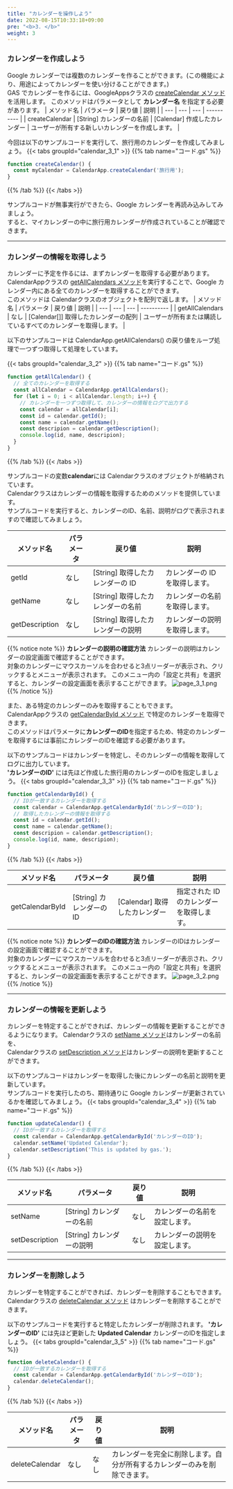 ```yaml
---
title: "カレンダーを操作しよう"
date: 2022-08-15T10:33:18+09:00
pre: "<b>3. </b>"
weight: 3
---
```

### カレンダーを作成しよう
Google カレンダーでは複数のカレンダーを作ることができます。(この機能により、用途によってカレンダーを使い分けることができます。)  
GAS でカレンダーを作るには、GoogleAppsクラスの [createCalendar メソッド](https://developers.google.com/apps-script/reference/calendar/calendar-app#createcalendarname)を活用します。
このメソッドはパラメータとして **カレンダー名** を指定する必要があります。
| メソッド名 | パラメータ | 戻り値 | 説明 |
| --- |  --- | --- | ---------- |
| createCalendar | [String] カレンダーの名前 | [Calendar] 作成したカレンダー | ユーザーが所有する新しいカレンダーを作成します。 |

今回は以下のサンプルコードを実行して、旅行用のカレンダーを作成してみましょう。
{{< tabs groupId="calendar_3_1" >}}
{{% tab name="コード.gs" %}}
```js
function createCalendar() {
  const myCalendar = CalendarApp.createCalendar('旅行用');
}
```
{{% /tab %}}
{{< /tabs >}}

サンプルコードが無事実行ができたら、Google カレンダーを再読み込みしてみましょう。  
すると、マイカレンダーの中に旅行用カレンダーが作成されていることが確認できます。

---
### カレンダーの情報を取得しよう
カレンダーに予定を作るには、まずカレンダーを取得する必要があります。
CalendarAppクラスの [getAllCalendars メソッド](https://developers.google.com/apps-script/reference/calendar/calendar-app#getallcalendars)を実行することで、Google カレンダー内にある全てのカレンダーを取得することができます。  
このメソッドは Calendarクラスのオブジェクトを配列で返します。
| メソッド名 | パラメータ | 戻り値 | 説明 |
| --- |  --- | --- | ---------- |
| getAllCalendars | なし | [Calendar[]] 取得したカレンダーの配列 | ユーザーが所有または購読しているすべてのカレンダーを取得します。 |

以下のサンプルコードは CalendarApp.getAllCalendars() の戻り値をループ処理で一つずつ取得して処理をしています。

{{< tabs groupId="calendar_3_2" >}}
{{% tab name="コード.gs" %}}
```js
function getAllCalendar() {
  // 全てのカレンダーを取得する
  const allCalendar = CalendarApp.getAllCalendars();
  for (let i = 0; i < allCalendar.length; i++) {
    // カレンダーを一つずつ取得して、カレンダーの情報をログで出力する
    const calendar = allCalendar[i];
    const id = calendar.getId();
    const name = calendar.getName();
    const descripion = calendar.getDescription();
    console.log(id, name, descripion);
  }
}
```
{{% /tab %}}
{{< /tabs >}}

サンプルコードの変数**calendar**には Calendarクラスのオブジェクトが格納されています。  
Calendarクラスはカレンダーの情報を取得するためのメソッドを提供しています。  
サンプルコードを実行すると、カレンダーのID、名前、説明がログで表示されますので確認してみましょう。

| メソッド名 | パラメータ | 戻り値 | 説明 |
| --- |  --- | --- | ---------- |
| getId | なし | [String] 取得したカレンダーの ID | カレンダーの ID を取得します。 |
| getName | なし | [String] 取得したカレンダーの名前 | カレンダーの名前を取得します。 |
| getDescription | なし | [String] 取得したカレンダーの説明 | カレンダーの説明を取得します。 |

{{% notice note %}}
**カレンダーの説明の確認方法**
カレンダーの説明はカレンダーの設定画面で確認することができます。  
対象のカレンダーにマウスカーソルを合わせると3点リーダーが表示され、クリックするとメニューが表示されます。 
このメニュー内の「設定と共有」を選択すると、カレンダーの設定画面を表示することができます。
![page_3_1.png](../img/page_3_1.png)
{{% /notice %}}

また、ある特定のカレンダーのみを取得することもできます。  
CalendarAppクラスの [getCalendarById メソッド](https://developers.google.com/apps-script/reference/calendar/calendar-app#getcalendarbyidid) で特定のカレンダーを取得できます。  
このメソッドはパラメータに**カレンダーのID**を指定するため、特定のカレンダーを取得するには事前にカレンダーのIDを確認する必要があります。

以下のサンプルコードはカレンダーを特定し、そのカレンダーの情報を取得してログに出力しています。  
**'カレンダーのID'** には先ほど作成した旅行用のカレンダーのIDを指定しましょう。
{{< tabs groupId="calendar_3_3" >}}
{{% tab name="コード.gs" %}}
```js
function getCalendarById() {
  // IDが一致するカレンダーを取得する
  const calendar = CalendarApp.getCalendarById('カレンダーのID');
  // 取得したカレンダーの情報を取得する
  const id = calendar.getId();
  const name = calendar.getName();
  const descripion = calendar.getDescription();
  console.log(id, name, descripion);
}
```
{{% /tab %}}
{{< /tabs >}}

| メソッド名 | パラメータ | 戻り値 | 説明 |
| --- |  --- | --- | ---------- |
| getCalendarById | [String] カレンダーのID | [Calendar] 取得したカレンダー | 指定された ID のカレンダーを取得します。 |

{{% notice note %}}
**カレンダーのIDの確認方法**
カレンダーのIDはカレンダーの設定画面で確認することができます。  
対象のカレンダーにマウスカーソルを合わせると3点リーダーが表示され、クリックするとメニューが表示されます。 
このメニュー内の「設定と共有」を選択すると、カレンダーの設定画面を表示することができます。
![page_3_2.png](../img/page_3_2.png)
{{% /notice %}}

---
### カレンダーの情報を更新しよう
カレンダーを特定することができれば、カレンダーの情報を更新することができるようになります。
Calendarクラスの [setName メソッド](https://developers.google.com/apps-script/reference/calendar/calendar#setnamename)はカレンダーの名前を、  
Calendarクラスの [setDescription メソッド](https://developers.google.com/apps-script/reference/calendar/calendar#setdescriptiondescription)はカレンダーの説明を更新することができます。  

以下のサンプルコードはカレンダーを取得した後にカレンダーの名前と説明を更新しています。  
サンプルコードを実行したのち、期待通りに Google カレンダーが更新されているかを確認してみましょう。
{{< tabs groupId="calendar_3_4" >}}
{{% tab name="コード.gs" %}}
```js
function updateCalendar() {
  // IDが一致するカレンダーを取得する
  const calendar = CalendarApp.getCalendarById('カレンダーのID');
  calendar.setName('Updated Calendar');
  calendar.setDescription('This is updated by gas.');
}
```
{{% /tab %}}
{{< /tabs >}}

| メソッド名 | パラメータ | 戻り値 | 説明 |
| --- |  --- | --- | ---------- |
| setName | [String] カレンダーの名前 | なし | カレンダーの名前を設定します。 |
| setDescription | [String] カレンダーの説明 | なし | カレンダーの説明を設定します。 |
---
### カレンダーを削除しよう
カレンダーを特定することができれば、カレンダーを削除することもできます。 
Calendarクラスの [deleteCalendar メソッド](https://developers.google.com/apps-script/reference/calendar/calendar#deletecalendar)  はカレンダーを削除することができます。  

以下のサンプルコードを実行すると特定したカレンダーが削除されます。 
**'カレンダーのID'** には先ほど更新した **Updated Calendar** カレンダーのIDを指定しましょう。
{{< tabs groupId="calendar_3_5" >}}
{{% tab name="コード.gs" %}}
```js
function deleteCalendar() {
  // IDが一致するカレンダーを取得する
  const calendar = CalendarApp.getCalendarById('カレンダーのID');
  calendar.deleteCalendar();
}
```
{{% /tab %}}
{{< /tabs >}}

| メソッド名 | パラメータ | 戻り値 | 説明 |
| --- |  --- | --- | ---------- |
| deleteCalendar | なし | なし | カレンダーを完全に削除します。自分が所有するカレンダーのみを削除できます。 |
